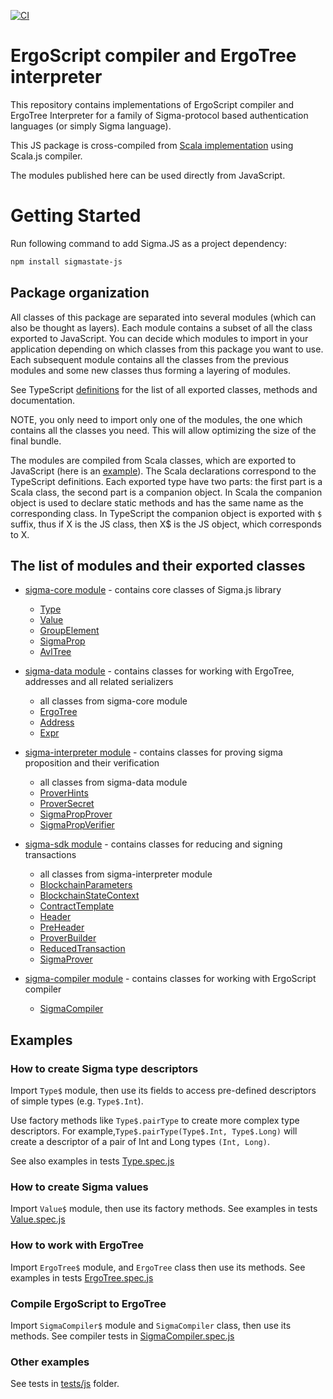 [![CI](https://github.com/ScorexFoundation/sigmastate-interpreter/actions/workflows/ci.yml/badge.svg)](https://github.com/ScorexFoundation/sigmastate-interpreter/actions/workflows/ci.yml)

# ErgoScript compiler and ErgoTree interpreter

This repository contains implementations of ErgoScript compiler and ErgoTree
Interpreter for a family of Sigma-protocol based authentication languages (or simply
Sigma language).

This JS package is cross-compiled from [Scala
implementation](https://github.com/ScorexFoundation/sigmastate-interpreter) using Scala.js
compiler.

The modules published here can be used directly from JavaScript.

# Getting Started

Run following command to add Sigma.JS as a project dependency:

```bash
npm install sigmastate-js
```

## Package organization

All classes of this package are separated into several modules (which can also be thought
as layers). Each module contains a subset of all the class exported to JavaScript. You can
decide which modules to import in your application depending on which classes from this
package you want to use. 
Each subsequent module contains all the classes from the previous modules and some new
classes thus forming a layering of modules.

See TypeScript [definitions](sigmastate-js.d.ts) for the list of all exported classes,
methods and documentation.

NOTE, you only need to import only one of the modules, the one which contains all the
classes you need. This will allow optimizing the size of the final bundle.

The modules are compiled from Scala classes, which are exported to JavaScript (here is an
[example](../core/js/src/main/scala/sigma/js/Type.scala)).
The Scala declarations correspond to the TypeScript definitions. 
Each exported type have two parts: the first part is a Scala class, the second part is a
companion object. In Scala the companion object is used to declare static methods and has
the same name as the corresponding class. In TypeScript the companion object is exported
with `$` suffix, thus if X is the JS class, then X$ is the JS object, which corresponds to X.

## The list of modules and their exported classes
- [sigma-core module](../core/js) - contains core classes of Sigma.js library
  - [Type](../core/js/src/main/scala/sigma/js/Type.scala)
  - [Value](../core/js/src/main/scala/sigma/js/Value.scala)
  - [GroupElement](../core/js/src/main/scala/sigma/js/GroupElement.scala)
  - [SigmaProp](../core/js/src/main/scala/sigma/js/SigmaProp.scala)
  - [AvlTree](../core/js/src/main/scala/sigma/js/AvlTree.scala)
  
- [sigma-data module](../data/js) - contains classes for working with ErgoTree, addresses and all related serializers 
  - all classes from sigma-core module
  - [ErgoTree](../data/js/src/main/scala/sigma/ast/js/ErgoTree.scala)
  - [Address](../data/js/src/main/scala/org/ergoplatform/js/Address.scala)
  - [Expr](../data/js/src/main/scala/sigma/ast/js/Expr.scala)
  
- [sigma-interpreter module](../interpreter/js) - contains classes for proving sigma proposition and their verification 
  - all classes from sigma-data module
  - [ProverHints](../interpreter/js/src/main/scala/sigma/interpreter/js/ProverHints.scala)
  - [ProverSecret](../interpreter/js/src/main/scala/sigma/interpreter/js/ProverSecret.scala)
  - [SigmaPropProver](../interpreter/js/src/main/scala/sigma/interpreter/js/SigmaPropProver.scala)
  - [SigmaPropVerifier](../interpreter/js/src/main/scala/sigma/interpreter/js/SigmaPropVerifier.scala)

- [sigma-sdk module](../sdk/js) - contains classes for reducing and signing transactions
  - all classes from sigma-interpreter module
  - [BlockchainParameters](../sdk/js/src/main/scala/org/ergoplatform/sdk/js/BlockchainParameters.scala)
  - [BlockchainStateContext](../sdk/js/src/main/scala/org/ergoplatform/sdk/js/BlockchainStateContext.scala)
  - [ContractTemplate](../sdk/js/src/main/scala/org/ergoplatform/sdk/js/ContractTemplate.scala)
  - [Header](../sdk/js/src/main/scala/org/ergoplatform/sdk/js/Header.scala)
  - [PreHeader](../sdk/js/src/main/scala/org/ergoplatform/sdk/js/PreHeader.scala)
  - [ProverBuilder](../sdk/js/src/main/scala/org/ergoplatform/sdk/js/ProverBuilder.scala)
  - [ReducedTransaction](../sdk/js/src/main/scala/org/ergoplatform/sdk/js/ReducedTransaction.scala)
  - [SigmaProver](../sdk/js/src/main/scala/org/ergoplatform/sdk/js/SigmaProver.scala)

- [sigma-compiler module](../sc/js) - contains classes for working with ErgoScript compiler
  - [SigmaCompiler](../sc/js/src/main/scala/sigmastate/lang/js/SigmaCompiler.scala)
  
## Examples

### How to create Sigma type descriptors

Import `Type$` module, then use its fields to access pre-defined descriptors of simple
types (e.g. `Type$.Int`).

Use factory methods like `Type$.pairType` to create more complex type descriptors. For
example,`Type$.pairType(Type$.Int, Type$.Long)` will create a descriptor of a pair of Int
and Long types `(Int, Long)`.

See also examples in tests [Type.spec.js](tests/js/Type.spec.js)

### How to create Sigma values

Import `Value$` module, then use its factory methods.
See examples in tests [Value.spec.js](tests/js/Value.spec.js)

### How to work with ErgoTree

Import `ErgoTree$` module, and `ErgoTree` class then use its methods.
See examples in tests [ErgoTree.spec.js](tests/js/ErgoTree.spec.js)

### Compile ErgoScript to ErgoTree

Import `SigmaCompiler$` module and `SigmaCompiler` class, then use its methods.
See compiler tests in [SigmaCompiler.spec.js](tests/js/SigmaCompiler.spec.js)

### Other examples
See tests in [tests/js](tests/js) folder.
